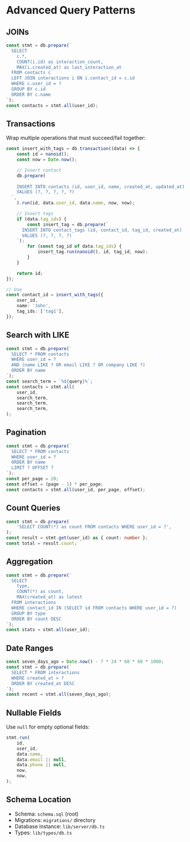 # Advanced Query Patterns

## JOINs

```typescript
const stmt = db.prepare(`
  SELECT 
    c.*,
    COUNT(i.id) as interaction_count,
    MAX(i.created_at) as last_interaction_at
  FROM contacts c
  LEFT JOIN interactions i ON i.contact_id = c.id
  WHERE c.user_id = ?
  GROUP BY c.id
  ORDER BY c.name
`);
const contacts = stmt.all(user_id);
```

## Transactions

Wrap multiple operations that must succeed/fail together:

```typescript
const insert_with_tags = db.transaction((data) => {
	const id = nanoid();
	const now = Date.now();

	// Insert contact
	db.prepare(
		`
    INSERT INTO contacts (id, user_id, name, created_at, updated_at)
    VALUES (?, ?, ?, ?, ?)
  `,
	).run(id, data.user_id, data.name, now, now);

	// Insert tags
	if (data.tag_ids) {
		const insert_tag = db.prepare(`
      INSERT INTO contact_tags (id, contact_id, tag_id, created_at)
      VALUES (?, ?, ?, ?)
    `);
		for (const tag_id of data.tag_ids) {
			insert_tag.run(nanoid(), id, tag_id, now);
		}
	}

	return id;
});

// Use
const contact_id = insert_with_tags({
	user_id,
	name: 'John',
	tag_ids: ['tag1'],
});
```

## Search with LIKE

```typescript
const stmt = db.prepare(`
  SELECT * FROM contacts 
  WHERE user_id = ? 
  AND (name LIKE ? OR email LIKE ? OR company LIKE ?)
  ORDER BY name
`);
const search_term = `%${query}%`;
const contacts = stmt.all(
	user_id,
	search_term,
	search_term,
	search_term,
);
```

## Pagination

```typescript
const stmt = db.prepare(`
  SELECT * FROM contacts 
  WHERE user_id = ? 
  ORDER BY name
  LIMIT ? OFFSET ?
`);
const per_page = 20;
const offset = (page - 1) * per_page;
const contacts = stmt.all(user_id, per_page, offset);
```

## Count Queries

```typescript
const stmt = db.prepare(
	'SELECT COUNT(*) as count FROM contacts WHERE user_id = ?',
);
const result = stmt.get(user_id) as { count: number };
const total = result.count;
```

## Aggregation

```typescript
const stmt = db.prepare(`
  SELECT 
    type,
    COUNT(*) as count,
    MAX(created_at) as latest
  FROM interactions
  WHERE contact_id IN (SELECT id FROM contacts WHERE user_id = ?)
  GROUP BY type
  ORDER BY count DESC
`);
const stats = stmt.all(user_id);
```

## Date Ranges

```typescript
const seven_days_ago = Date.now() - 7 * 24 * 60 * 60 * 1000;
const stmt = db.prepare(`
  SELECT * FROM interactions 
  WHERE created_at > ? 
  ORDER BY created_at DESC
`);
const recent = stmt.all(seven_days_ago);
```

## Nullable Fields

Use `null` for empty optional fields:

```typescript
stmt.run(
	id,
	user_id,
	data.name,
	data.email || null,
	data.phone || null,
	now,
	now,
);
```

## Schema Location

- Schema: `schema.sql` (root)
- Migrations: `migrations/` directory
- Database instance: `lib/server/db.ts`
- Types: `lib/types/db.ts`
